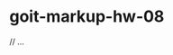# goit-markup-hw-08

// ...

<!-- 18.01.2022 Додав нову сторінку Contacts -->
<!-- 19.01.2022 Оформив шапку і футер, підключив скрипт,
відповідні зміни вніс на інших сторінках -->
